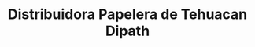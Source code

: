 ---
title: "Distribuidora Papelera de Tehuacan Dipath"
url: /puerto-escondido/distribuidora-papelera-de-tehuacan-dipath/
shop: material de oficina
---